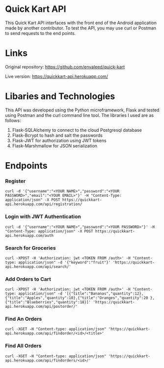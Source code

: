 # Quick Kart API

This Quick Kart API interfaces with the front end of the Android application made by another contributor. To test the API, you may use curl or Postman to send requests to the end points.

# Links

Original repository: https://github.com/envaleed/quick-kart

Live version: https://quickkart-api.herokuapp.com/

# Libaries and Technologies

This API was developed using the Python microframework, Flask and tested using Postman and the curl command line tool. The libraries I used are as follows:

1. Flask-SQLAlchemy to connect to the cloud Postgresql database 
2. Flask-Bcrypt to hash and salt the passwords 
3. Flask-JWT for authorization using JWT tokens
4. Flask-Marshmallow for JSON serialization

# Endpoints

### Register

```
curl -d '{"username":"<YOUR NAME>","password":"<YOUR PASSWORD>","email":"<YOUR EMAIL>"}' -H "Content-Type: application/json" -X POST https://quickkart-api.herokuapp.com/api/registration/
```

### Login with JWT Authentication

```
curl -d '{"username":"<YOUR NAME>","password":"<YOUR PASSWORD>"}' -H "Content-Type: application/json" -X POST https://quickkart-api.herokuapp.com/auth
```

### Search for Groceries

```
curl -XPOST -H 'Authorization: jwt <TOKEN FROM /auth>' -H "Content-type: application/json" -d '{"keyword":"fruit"}' 'https://quickkart-api.herokuapp.com/api/search/'
```

### Add Orders to Cart

```
curl -XPOST -H 'Authorization: jwt <TOKEN FROM /auth>' -H "Content-type: application/json" -d '[{"title":"Bananas","quantity":12},{"title":"Apples","quantity":10},{"title":"Oranges","quantity":20 },{"title":"Blueberries","quantity":18}]' 'https://quickkart-api.herokuapp.com/api/postorder/'
```

### Find An Orders

```curl -XGET -H "Content-type: application/json" 'https://quickkart-api.herokuapp.com/api/findorder/<id>/<title>'```

### Find All Orders

```curl -XGET -H "Content-type: application/json" 'https://quickkart-api.herokuapp.com/api/findorders/<id>/'```
